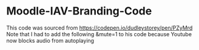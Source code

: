 # Moodle-IAV-Branding-Code
This code was sourced from https://codepen.io/dudleystorey/pen/PZyMrd 
Note that I had to add the following &mute=1 to his code because Youtube now blocks audio from autoplaying

